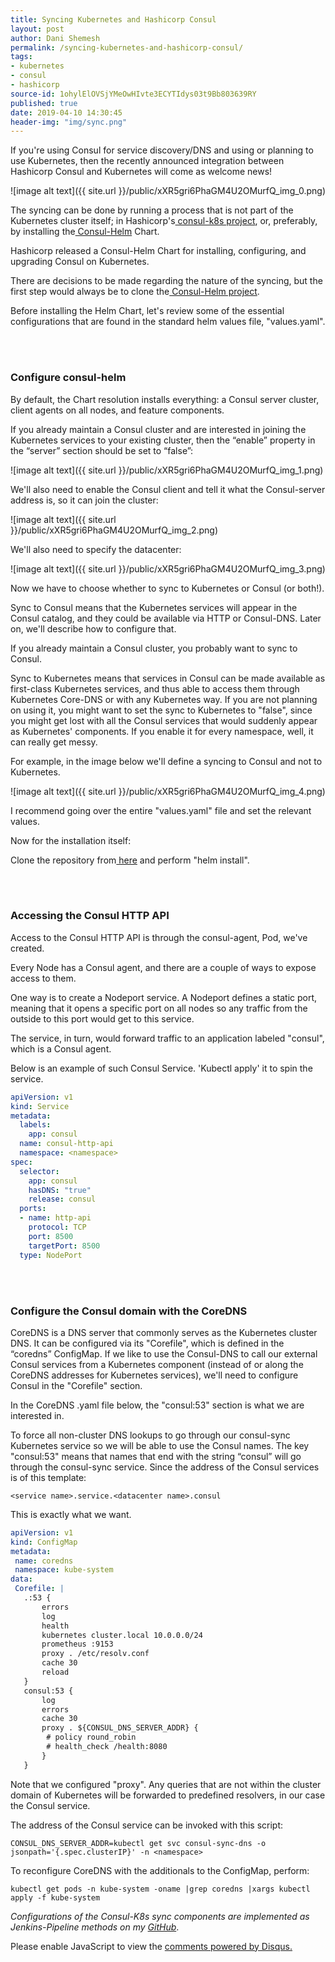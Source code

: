 ```yaml
---
title: Syncing Kubernetes and Hashicorp Consul
layout: post
author: Dani Shemesh
permalink: /syncing-kubernetes-and-hashicorp-consul/
tags:
- kubernetes
- consul
- hashicorp
source-id: 1ohylElOVSjYMeOwHIvte3ECYTIdys03t9Bb803639RY
published: true
date: 2019-04-10 14:30:45
header-img: "img/sync.png"
---
```


If you're using Consul for service discovery/DNS and using or planning to use Kubernetes, then the recently announced integration between Hashicorp Consul and Kubernetes will come as welcome news!

![image alt text]({{ site.url }}/public/xXR5gri6PhaGM4U2OMurfQ_img_0.png)

The syncing can be done by running a process that is not part of the Kubernetes cluster itself; in Hashicorp's[ consul-k8s project](https://github.com/hashicorp/consul-k8s), or, preferably, by installing the[ Consul-Helm](https://www.consul.io/docs/platform/k8s/run.html) Chart.

Hashicorp released a Consul-Helm Chart for installing, configuring, and upgrading Consul on Kubernetes.

There are decisions to be made regarding the nature of the syncing, but the first step would always be to clone the[ Consul-Helm project](https://github.com/hashicorp/consul-helm.git).

Before installing the Helm Chart, let's review some of the essential configurations that are found in the standard helm values file, "values.yaml".

<br><br>
### Configure consul-helm

By default, the Chart resolution installs everything: a Consul server cluster, client agents on all nodes, and feature components.

If you already maintain a Consul cluster and are interested in joining the Kubernetes services to your existing cluster, then the “enable” property in the “server” section should be set to “false”:

![image alt text]({{ site.url }}/public/xXR5gri6PhaGM4U2OMurfQ_img_1.png)

We'll also need to enable the Consul client and tell it what the Consul-server address is, so it can join the cluster:

![image alt text]({{ site.url }}/public/xXR5gri6PhaGM4U2OMurfQ_img_2.png)

We'll also need to specify the datacenter:

![image alt text]({{ site.url }}/public/xXR5gri6PhaGM4U2OMurfQ_img_3.png)

Now we have to choose whether to sync to Kubernetes or Consul (or both!).

Sync to Consul means that the Kubernetes services will appear in the Consul catalog, and they could be available via HTTP or Consul-DNS. Later on, we'll describe how to configure that.

If you already maintain a Consul cluster, you probably want to sync to Consul.

Sync to Kubernetes means that services in Consul can be made available as first-class Kubernetes services, and thus able to access them through Kubernetes Core-DNS or with any Kubernetes way. If you are not planning on using it, you might want to set the sync to Kubernetes to "false", since you might get lost with all the Consul services that would suddenly appear as Kubernetes' components. If you enable it for every namespace, well, it can really get messy.

For example, in the image below we'll define a syncing to Consul and not to Kubernetes.

![image alt text]({{ site.url }}/public/xXR5gri6PhaGM4U2OMurfQ_img_4.png)

I recommend going over the entire "values.yaml" file and set the relevant values.

Now for the installation itself:

Clone the repository from[ here](https://github.com/hashicorp/consul-helm) and perform "helm install".

<br><br>
### Accessing the Consul HTTP API

Access to the Consul HTTP API is through the consul-agent, Pod, we've created.

Every Node has a Consul agent, and there are a couple of ways to expose access to them.

One way is to create a Nodeport service. A Nodeport defines a static port, meaning that it opens a specific port on all nodes so any traffic from the outside to this port would get to this service.

The service, in turn, would forward traffic to an application labeled "consul", which is a Consul agent.

Below is an example of such Consul Service.
'Kubectl apply' it to spin the service.


````yaml
apiVersion: v1
kind: Service
metadata:
  labels:
    app: consul
  name: consul-http-api
  namespace: <namespace>
spec:
  selector:
    app: consul
    hasDNS: "true"
    release: consul
  ports:
  - name: http-api
    protocol: TCP
    port: 8500
    targetPort: 8500
  type: NodePort

````

<br><br>
### Configure the Consul domain with the CoreDNS

CoreDNS is a DNS server that commonly serves as the Kubernetes cluster DNS.
It can be configured via its "Corefile", which is defined in the “coredns” ConfigMap.
If we like to use the Consul-DNS to call our external Consul services from a Kubernetes component (instead of or along the CoreDNS addresses for Kubernetes services), we'll need to configure Consul in the "Corefile" section.

In the CoreDNS .yaml file below, the "consul:53" section is what we are interested in.

To force all non-cluster DNS lookups to go through our consul-sync Kubernetes service so we will be able to use the Consul names.
The key "consul:53" means that names that end with the string “consul” will go through the consul-sync service.
Since the address of the Consul services is of this template:
````
<service name>.service.<datacenter name>.consul
````

This is exactly what we want.

````yaml
apiVersion: v1
kind: ConfigMap
metadata:
 name: coredns
 namespace: kube-system
data:
 Corefile: |
   .:53 {
       errors
       log
       health
       kubernetes cluster.local 10.0.0.0/24
       prometheus :9153
       proxy . /etc/resolv.conf
       cache 30
       reload
   }
   consul:53 {
       log
       errors
       cache 30
       proxy . ${CONSUL_DNS_SERVER_ADDR} {
        # policy round_robin
        # health_check /health:8080
       }
   }

````
Note that we configured "proxy". Any queries that are not within the cluster domain of Kubernetes will be forwarded to predefined resolvers, in our case the Consul service.

The address of the Consul service can be invoked with this script:

````
CONSUL_DNS_SERVER_ADDR=kubectl get svc consul-sync-dns -o jsonpath='{.spec.clusterIP}' -n <namespace>
````

To reconfigure CoreDNS with the additionals to the ConfigMap, perform:

````
kubectl get pods -n kube-system -oname |grep coredns |xargs kubectl apply -f kube-system

````

*Configurations of the Consul-K8s sync components are implemented as Jenkins-Pipeline methods on my [GitHub](https://github.com/FullGC/consul-kubernetes-sync-Pipeline)*.

<div id="disqus_thread"></div>
<script>

/**
*  RECOMMENDED CONFIGURATION VARIABLES: EDIT AND UNCOMMENT THE SECTION BELOW TO INSERT DYNAMIC VALUES FROM YOUR PLATFORM OR CMS.
*  LEARN WHY DEFINING THESE VARIABLES IS IMPORTANT: https://disqus.com/admin/universalcode/#configuration-variables*/
var disqus_config = function () {
this.page.url = "https://fullgc.github.io/syncing-kubernetes-and-hashicorp-consul/"
this.page.identifier = consul-kubernetes
};
(function() { // DON'T EDIT BELOW THIS LINE
var d = document, s = d.createElement('script');
s.src = 'https://FullGC.disqus.com/embed.js';
s.setAttribute('data-timestamp', +new Date());
(d.head || d.body).appendChild(s);
})();
</script>
<noscript>Please enable JavaScript to view the <a href="https://disqus.com/?ref_noscript">comments powered by Disqus.</a></noscript>